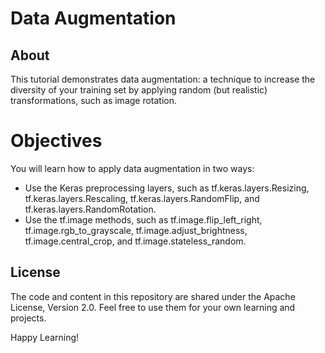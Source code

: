 # Data Augmentation

## About

This tutorial demonstrates data augmentation: a technique to increase the diversity of your training set by applying random (but realistic) transformations, such as image rotation.

# Objectives
You will learn how to apply data augmentation in two ways:
- Use the Keras preprocessing layers, such as tf.keras.layers.Resizing, tf.keras.layers.Rescaling, tf.keras.layers.RandomFlip, and tf.keras.layers.RandomRotation.
- Use the tf.image methods, such as tf.image.flip_left_right, tf.image.rgb_to_grayscale, tf.image.adjust_brightness, tf.image.central_crop, and tf.image.stateless_random.

## License

The code and content in this repository are shared under the Apache License, Version 2.0. Feel free to use them for your own learning and projects.

Happy Learning!

